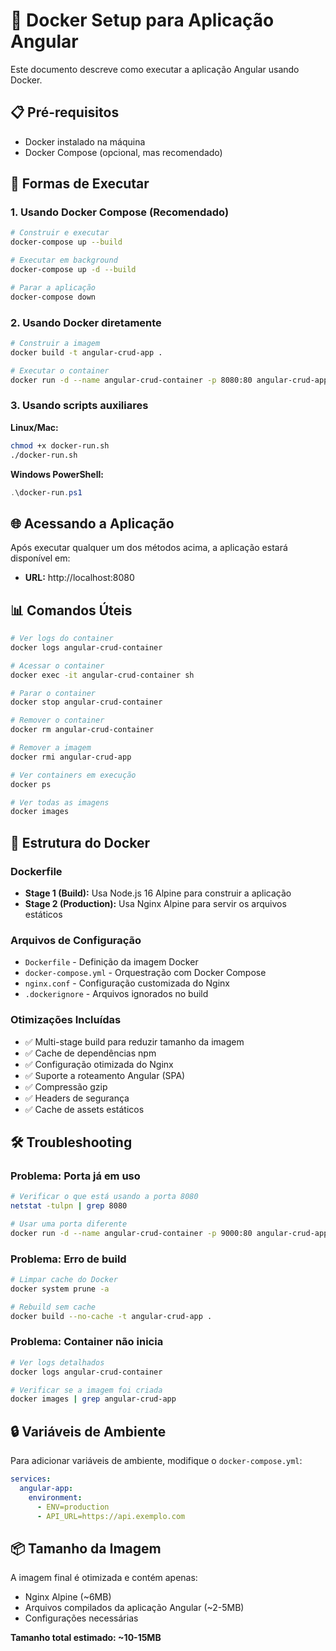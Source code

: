 # 🐳 Docker Setup para Aplicação Angular

Este documento descreve como executar a aplicação Angular usando Docker.

## 📋 Pré-requisitos

- Docker instalado na máquina
- Docker Compose (opcional, mas recomendado)

## 🚀 Formas de Executar

### 1. Usando Docker Compose (Recomendado)

```bash
# Construir e executar
docker-compose up --build

# Executar em background
docker-compose up -d --build

# Parar a aplicação
docker-compose down
```

### 2. Usando Docker diretamente

```bash
# Construir a imagem
docker build -t angular-crud-app .

# Executar o container
docker run -d --name angular-crud-container -p 8080:80 angular-crud-app
```

### 3. Usando scripts auxiliares

**Linux/Mac:**
```bash
chmod +x docker-run.sh
./docker-run.sh
```

**Windows PowerShell:**
```powershell
.\docker-run.ps1
```

## 🌐 Acessando a Aplicação

Após executar qualquer um dos métodos acima, a aplicação estará disponível em:
- **URL:** http://localhost:8080

## 📊 Comandos Úteis

```bash
# Ver logs do container
docker logs angular-crud-container

# Acessar o container
docker exec -it angular-crud-container sh

# Parar o container
docker stop angular-crud-container

# Remover o container
docker rm angular-crud-container

# Remover a imagem
docker rmi angular-crud-app

# Ver containers em execução
docker ps

# Ver todas as imagens
docker images
```

## 🔧 Estrutura do Docker

### Dockerfile
- **Stage 1 (Build):** Usa Node.js 16 Alpine para construir a aplicação
- **Stage 2 (Production):** Usa Nginx Alpine para servir os arquivos estáticos

### Arquivos de Configuração
- `Dockerfile` - Definição da imagem Docker
- `docker-compose.yml` - Orquestração com Docker Compose
- `nginx.conf` - Configuração customizada do Nginx
- `.dockerignore` - Arquivos ignorados no build

### Otimizações Incluídas
- ✅ Multi-stage build para reduzir tamanho da imagem
- ✅ Cache de dependências npm
- ✅ Configuração otimizada do Nginx
- ✅ Suporte a roteamento Angular (SPA)
- ✅ Compressão gzip
- ✅ Headers de segurança
- ✅ Cache de assets estáticos

## 🛠️ Troubleshooting

### Problema: Porta já em uso
```bash
# Verificar o que está usando a porta 8080
netstat -tulpn | grep 8080

# Usar uma porta diferente
docker run -d --name angular-crud-container -p 9000:80 angular-crud-app
```

### Problema: Erro de build
```bash
# Limpar cache do Docker
docker system prune -a

# Rebuild sem cache
docker build --no-cache -t angular-crud-app .
```

### Problema: Container não inicia
```bash
# Ver logs detalhados
docker logs angular-crud-container

# Verificar se a imagem foi criada
docker images | grep angular-crud-app
```

## 🔒 Variáveis de Ambiente

Para adicionar variáveis de ambiente, modifique o `docker-compose.yml`:

```yaml
services:
  angular-app:
    environment:
      - ENV=production
      - API_URL=https://api.exemplo.com
```

## 📦 Tamanho da Imagem

A imagem final é otimizada e contém apenas:
- Nginx Alpine (~6MB)
- Arquivos compilados da aplicação Angular (~2-5MB)
- Configurações necessárias

**Tamanho total estimado: ~10-15MB**
